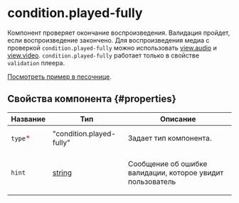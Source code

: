 # condition.played-fully

Компонент проверяет окончание воспроизведения. Валидация пройдет, если воспроизведение закончено. Для воспроизведения медиа с проверкой `condition.played-fully` можно использовать [view.audio](view.audio.md) и [view.video](view.video.md). `condition.played-fully` работает только в свойстве `validation` плеера.

[Посмотреть пример в песочнице](https://clck.ru/QPXvo).

## Свойства компонента {#properties}

| Название                                 | Тип                                                                              | Описание                                                          |
| ---------------------------------------- | -------------------------------------------------------------------------------- | ----------------------------------------------------------------- |
| `type`<span style="color: red">\*</span> | "condition.played-fully"                                                         | <p>Задает тип компонента.</p>                                     |
| `hint`                                   | <a class="xref popup-link" href="../concepts/types.dita#types/string">string</a> | <p>Сообщение об ошибке валидации, которое увидит пользователь</p> |
